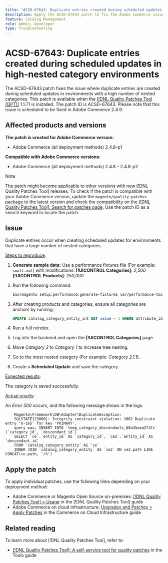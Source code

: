 ```yaml
---
title: "ACSD-67643: Duplicate entries created during scheduled updates in high-nested category environments"
description: Apply the ACSD-67643 patch to fix the Adobe Commerce issue where duplicate entries are created during scheduled updates in environments with a high number of nested categories.
feature: Catalog Management
role: Admin, Developer
type: Troubleshooting
---
```


# ACSD-67643: Duplicate entries created during scheduled updates in high-nested category environments

The ACSD-67643 patch fixes the issue where duplicate entries are created during scheduled updates in environments with a high number of nested categories. This patch is available when the [[!DNL Quality Patches Tool (QPT)]](/help/tools/quality-patches-tool/quality-patches-tool-to-self-serve-quality-patches.md) 1.1.71 is installed. The patch ID is ACSD-67643. Please note that this issue is scheduled to be fixed in Adobe Commerce 2.4.9.

## Affected products and versions

**The patch is created for Adobe Commerce version:**

* Adobe Commerce (all deployment methods) 2.4.8-p1

**Compatible with Adobe Commerce versions:**

* Adobe Commerce (all deployment methods) 2.4.8 - 2.4.8-p2

>[!NOTE]
>
>The patch might become applicable to other versions with new [!DNL Quality Patches Tool] releases. To check if the patch is compatible with your Adobe Commerce version, update the `magento/quality-patches` package to the latest version and check the compatibility on the [[!DNL Quality Patches Tool]: Search for patches page](https://experienceleague.adobe.com/tools/commerce-quality-patches/index.html). Use the patch ID as a search keyword to locate the patch.

## Issue

Duplicate entries occur when creating scheduled updates for environments that have a large number of nested categories.

<u>Steps to reproduce</u>:

1. **Generate sample data:**
    Use a performance fixtures file (For example: `small.xml`) with modifications:
        **[!UICONTROL Categories]**: *2,500*
        **[!UICONTROL Products]**: *250,000*

1. Run the following command:

    ```bash
    bin/magento setup:performance:generate-fixtures var/performance-toolkit/profiles/ce/small.xml
    ```

1. After creating products and categories, ensure all categories are anchors by running:

    ```sql
    UPDATE catalog_category_entity_int SET value = 1 WHERE attribute_id = (SELECT attribute_id FROM eav_attribute WHERE attribute_code = 'is_anchor');
    ```

1. Run a full reindex.
1. Log into the backend and open the **[!UICONTROL Categories]** page.
1. Move *Category 2* to *Category 1* to increase tree nesting.
1. Go to the most nested category (For example: *Category 2.1.1*).
1. Create a **Scheduled Update** and save the category.

<u>Expected results</u>:

The category is saved successfully.

<u>Actual results</u>:

An *Error 500* occurs, and the following message shows in the logs:

```
    Magento\Framework\DB\Adapter\DuplicateException:
    SQLSTATE[23000]: Integrity constraint violation: 1062 Duplicate entry '6-165' for key 'PRIMARY', 
    query was: INSERT INTO `temp_category_descendants_68a35aea273fc` (`category_id`, `descendant_id`)
    SELECT `ce`.`entity_id` AS `category_id`, `ce2`.`entity_id` AS `descendant_id`
    FROM `catalog_category_entity` AS `ce`
    INNER JOIN `catalog_category_entity` AS `ce2` ON ce2.path LIKE CONCAT(ce.path, '/%')
```

## Apply the patch

To apply individual patches, use the following links depending on your deployment method:

* Adobe Commerce or Magento Open Source on-premises: [[!DNL Quality Patches Tool] > Usage](/help/tools/quality-patches-tool/usage.md) in the [!DNL Quality Patches Tool] guide
* Adobe Commerce on cloud infrastructure: [Upgrades and Patches > Apply Patches](https://experienceleague.adobe.com/docs/commerce-cloud-service/user-guide/develop/upgrade/apply-patches.html) in the Commerce on Cloud Infrastructure guide

## Related reading

To learn more about [!DNL Quality Patches Tool], refer to:

* [[!DNL Quality Patches Tool]: A self-service tool for quality patches](/help/tools/quality-patches-tool/quality-patches-tool-to-self-serve-quality-patches.md) in the Tools guide
